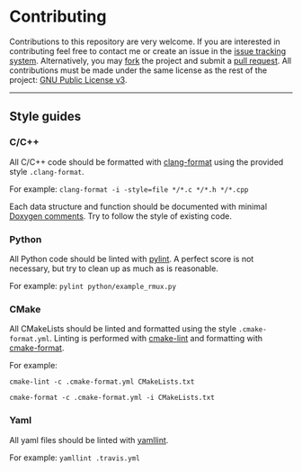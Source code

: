 # Contributing

Contributions to this repository are very welcome. If you are interested in contributing feel free to contact me or create an issue in the [issue tracking system](https://github.com/rpreen/xcsf/issues). Alternatively, you may [fork](https://docs.github.com/en/github/getting-started-with-github/fork-a-repo) the project and submit a [pull request](https://docs.github.com/en/github/collaborating-with-issues-and-pull-requests/creating-a-pull-request-from-a-fork). All contributions must be made under the same license as the rest of the project: [GNU Public License v3](http://www.gnu.org/licenses/gpl-3.0).

*******************************************************************************

## Style guides

### C/C++

All C/C++ code should be formatted with [clang-format](https://clang.llvm.org/docs/ClangFormat.html) using the provided style `.clang-format`.

For example: `clang-format -i -style=file */*.c */*.h */*.cpp`

Each data structure and function should be documented with minimal [Doxygen comments](https://www.doxygen.nl/manual/docblocks.html). Try to follow the style of existing code.

### Python

All Python code should be linted with [pylint](https://www.pylint.org). A perfect score is not necessary, but try to clean up as much as is reasonable.

For example: `pylint python/example_rmux.py`

### CMake

All CMakeLists should be linted and formatted using the style `.cmake-format.yml`. Linting is performed with [cmake-lint](https://github.com/cmake-lint/cmake-lint) and formatting with [cmake-format](https://github.com/cheshirekow/cmake_format).

For example:

`cmake-lint -c .cmake-format.yml CMakeLists.txt`

`cmake-format -c .cmake-format.yml -i CMakeLists.txt`

### Yaml

All yaml files should be linted with [yamllint](https://github.com/adrienverge/yamllint).

For example: `yamllint .travis.yml`
